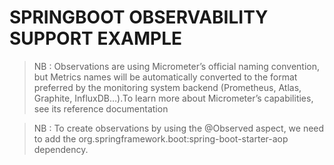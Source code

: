 # SPRINGBOOT OBSERVABILITY SUPPORT EXAMPLE

>NB :  Observations are using Micrometer’s official naming convention, but Metrics names will be automatically converted to the format preferred by the monitoring system backend (Prometheus, Atlas, Graphite, InfluxDB…​).To learn more about Micrometer’s capabilities, see its reference documentation 

>NB : To create observations by using the @Observed aspect, we need to add the org.springframework.boot:spring-boot-starter-aop dependency. 

